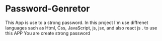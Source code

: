 # Password-Genretor
This App is use to a strong password.
In this project I`m use diffrenet languages sach as Html, Css, JavaScript, 
js, jsx, and also react js .
to use this APP You are create strong password 
